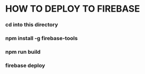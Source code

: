 # HOW TO DEPLOY TO FIREBASE

### cd into this directory
### npm install -g firebase-tools
### npm run build
### firebase deploy
